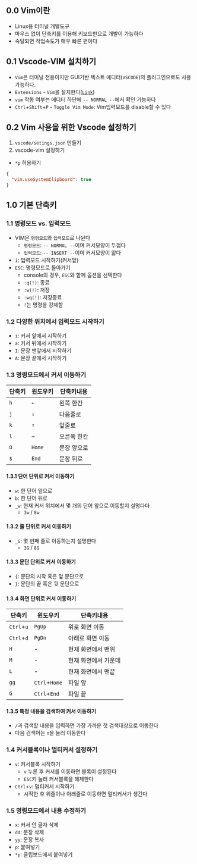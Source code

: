 ## 0.0 Vim이란
- Linux용 터미널 개발도구
- 마우스 없이 단축키를 이용해 키보드만으로 개발이 가능하다
- 숙달되면 작업속도가 매우 빠른 편이다
## 0.1 Vscode-VIM 설치하기
- `Vim`은 터미널 전용이지만 GUI기반 텍스트 에디터(`VSCODE`)의 플러그인으로도 사용가능하다.
- `Extensions` - `Vim`을 설치한다([`Link`](https://marketplace.visualstudio.com/items?itemName=vscodevim.vim))
- `vim` 작동 여부는 에디터 하단에 `-- NORMAL --`에서 확인 가능하다
- `Ctrl`+`Shift`+`P` - `Toggle Vim Mode`: Vim입력모드를 disable할 수 있다
## 0.2 Vim 사용을 위한 Vscode 설정하기
1. `vscode/setings.json` 만들기
2. vscode-vim 설정하기
  - `*p` 허용하기
  ```json
  {
    "vim.useSystemClipboard": true
  }
  ```

## 1.0 기본 단축키
### 1.1 명령모드 vs. 입력모드
- VIM은 `명령모드`와 `입력모드`로 나뉜다
  - `명령모드`: `-- NORMAL --`이며 커서모양이 두껍다
  - `입력모드`: `-- INSERT --`이며 커서모양이 얇다
- `i`: 입력모드 시작하기(커서앞)
- `ESC`: 명령모드로 돌아가기
  - console의 경우, `ESC`와 함께 옵션을 선택한다
  - `:q(!)`: 종료
  - `:w(!)`: 저장
  - `:wq(!)`: 저장종료
  -  `!`는 명령을 강제함
### 1.2 다양한 위치에서 입력모드 시작하기
- `i`: 커서 앞에서 시작하기
- `a`: 커서 뒤에서 시작하기
- `I`: 문장 맨앞에서 시작하기
- `A`: 문장 끝에서 시작하기
### 1.3 명령모드에서 커서 이동하기
| 단축키 | 윈도우키 | 단축키내용 |
| ------ | ------- | --------- |
| `h` | `←` | 왼쪽 한칸 |
| `j` | `↓` | 다음줄로 |
| `k` | `↑` | 앞줄로 |
| `l` | `→` | 오른쪽 한칸 |
| `O` | `Home` | 문장 앞으로 |
| `$` | `End` | 문장 뒤로 |
#### 1.3.1 단어 단위로 커서 이동하기
- `w`: 한 단어 앞으로
- `b`: 한 단어 뒤로
- `_w`: 현재 커서 위치에서 몇 개의 단어 앞으로 이동할지 설명다다
  - `3w` / `8w`
#### 1.3.2 줄 단위로 커서 이동하기
- `_G`: 몇 번째 줄로 이동하는지 설명한다
  - `3G` / `8G`
#### 1.3.3 문단 단위로 커서 이동하기
- `{`: 문단의 시작 혹은 앞 문단으로
- `}`: 문단의 끝 혹은 뒷 문단으로
#### 1.3.4 화면 단위로 커서 이동하기
| 단축키 | 윈도우키 | 단축키내용 |
| ------ | ------- | --------- |
| `Ctrl`+`u` | `PgUp` | 위로 화면 이동 |
| `Ctrl`+`d` | `PgDn` | 아래로 화면 이동 |
| `H` | - | 현재 화면에서 맨위 |
| `M` | - | 현재 화면에서 가운데 |
| `L` | - | 현재 화면에서 맨끝 |
| `gg` | `Ctrl`+`Home` | 파일 앞 |
| `G` | `Ctrl`+`End` | 파일 끝 |
#### 1.3.5 특정 내용을 검색하여 커서 이동하기
- `/`과 검색할 내용을 입력하면 가장 가까운 첫 검색대상으로 이동한다 
- 다음 검색어는 `n`을 눌러 이동한다
### 1.4 커서블록이나 멀티커서 설정하기
- `v`: 커서블록 시작하기
  - `v` 누른 후 커서를 이동하면 블록이 설정된다
  - `ESC`키 눌러 커서블록을 해제한다
- `Ctrl`+`v`: 멀티커서 시작하기
  - 시작한 후 위줄이나 아래줄로 이동하면 멀티커서가 생긴다
### 1.5 명령모드에서 내용 수정하기
- `x`: 커서 안 글자 삭제
- `dd`: 문장 삭제
- `yy`: 문장 복사
- `p`: 붙여넣기
- `*p`: 클립보드에서 붙여넣기